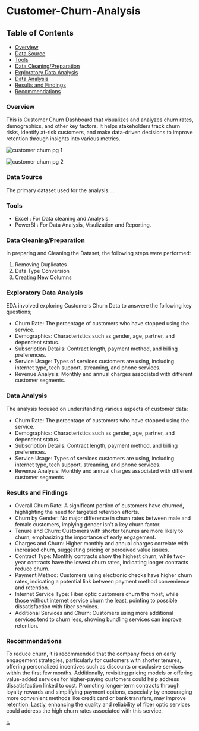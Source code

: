 # Customer-Churn-Analysis

## Table of Contents

- [Overview](#overview)
- [Data Source](#data-source)
- [Tools](#tools)
- [Data Cleaning/Preparation](#data-cleaningpreparation)
- [Exploratory Data Analysis](#exploratory-data-analysis)
- [Data Analysis](#data-analysis)
- [Results and Findings](#results-and-findings)
- [Recommendations](#recommendations)

### Overview

This is Customer Churn Dashboard that visualizes and analyzes churn rates, demographics, and other key factors. It helps stakeholders track churn risks, identify at-risk customers, and make data-driven decisions to improve retention through insights into various metrics.

![customer churn pg 1](https://github.com/user-attachments/assets/f93609f3-db29-496b-a5bd-869d061c4802)

![customer churn pg 2](https://github.com/user-attachments/assets/d1e89458-175d-42db-89c8-9a8b1d32a156)

### Data Source

The primary dataset used for the analysis....

### Tools

- Excel : For Data cleaning and Analysis.
- PowerBI : For Data Analysis, Visulization and Reporting.

### Data Cleaning/Preparation

In preparing and Cleaning the Dataset, the following steps were performed:
1. Removing Duplicates
2. Data Type Conversion
3. Creating New Columns

### Exploratory Data Analysis

EDA involved exploring Customers Churn Data to answere the following key questions;

- Churn Rate: The percentage of customers who have stopped using the service.
- Demographics: Characteristics such as gender, age, partner, and dependent status.
- Subscription Details: Contract length, payment method, and billing preferences.
- Service Usage: Types of services customers are using, including internet type, tech support, streaming, and phone services.
- Revenue Analysis: Monthly and annual charges associated with different customer segments.

### Data Analysis

The analysis focused on understanding various aspects of customer data:

- Churn Rate: The percentage of customers who have stopped using the service.
- Demographics: Characteristics such as gender, age, partner, and dependent status.
- Subscription Details: Contract length, payment method, and billing preferences.
- Service Usage: Types of services customers are using, including internet type, tech support, streaming, and phone services.
- Revenue Analysis: Monthly and annual charges associated with different customer segments

### Results and Findings

- Overall Churn Rate: A significant portion of customers have churned, highlighting the need for targeted retention efforts.
- Churn by Gender: No major difference in churn rates between male and female customers, implying gender isn't a key churn factor.
- Tenure and Churn: Customers with shorter tenures are more likely to churn, emphasizing the importance of early engagement.
- Charges and Churn: Higher monthly and annual charges correlate with increased churn, suggesting pricing or perceived value issues.
- Contract Type: Monthly contracts show the highest churn, while two-year contracts have the lowest churn rates, indicating longer contracts reduce churn.
- Payment Method: Customers using electronic checks have higher churn rates, indicating a potential link between payment method convenience and retention.
- Internet Service Type: Fiber optic customers churn the most, while those without internet service churn the least, pointing to possible dissatisfaction with fiber services.
- Additional Services and Churn: Customers using more additional services tend to churn less, showing bundling services can improve retention.

### Recommendations

To reduce churn, it is recommended that the company focus on early engagement strategies, particularly for customers with shorter tenures, offering personalized incentives such as discounts or exclusive services within the first few months. Additionally, revisiting pricing models or offering value-added services for higher-paying customers could help address dissatisfaction linked to cost. Promoting longer-term contracts through loyalty rewards and simplifying payment options, especially by encouraging more convenient methods like credit card or bank transfers, may improve retention. Lastly, enhancing the quality and reliability of fiber optic services could address the high churn rates associated with this service.


[🔝](#customer-churn-analysis)
